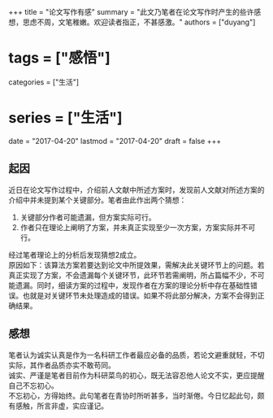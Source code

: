 +++
title = "论文写作有感"
summary = "此文乃笔者在论文写作时产生的些许感想，思虑不周，文笔稚嫩。欢迎读者指正，不甚感激。"
authors = ["duyang"]
# tags = ["感悟"]
categories = ["生活"]
# series = ["生活"]
date = "2017-04-20"
lastmod = "2017-04-20"
draft = false
+++

## 起因
近日在论文写作过程中，介绍前人文献中所述方案时，发现前人文献对所述方案的介绍中并未提到某个关键部分。笔者由此作出两个猜想：
1. 关键部分作者可能遗漏，但方案实际可行。
2. 作者只在理论上阐明了方案，并未真正实现至少一次方案，方案实际并不可行。  

经过笔者理论上的分析后发现猜想2成立。  
原因如下：该算法方案若要达到论文中所提效果，需解决此关键环节上的问题。若真正实现了方案，不会遗漏每个关键环节，此环节若需阐明，所占篇幅不少，不可能遗漏。同时，细读方案的过程中，发现作者在方案的理论分析中存在基础性错误。也就是对关键环节未处理造成的错误。如果不将此部分解决，方案不会得到正确结果。

## 感想
笔者认为诚实认真是作为一名科研工作者最应必备的品质，若论文避重就轻，不切实际，其作者品质亦实不敢苟同。  
诚实、严谨是笔者目前作为科研菜鸟的初心，既无法容忍他人论文不实，更应提醒自己不忘初心。  
不忘初心，方得始终。此句笔者在青协时所听甚多，当时渐倦。今日忆起此句，颇有感触，所言非虚，实应谨记。